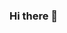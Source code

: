 ### Hi there 👋

<!--
**ChuppaWSCW/ChuppaWSCW** is a ✨ _special_ ✨ repository because its `README.md` (this file) appears on your GitHub profile.

Here are some ideas to get you started:

- 🔭 I’m currently working on ... Github
- 🌱 I’m currently learning ... Technology
- 👯 I’m looking to collaborate on ... Anything interesting to me
- 🤔 I’m looking for help with ... Technology
- 💬 Ask me about ... Stuff i know
- 📫 How to reach me: ... Phone
- 😄 Pronouns: ... He/Him
- ⚡ Fun fact: ... I ball
--> 

